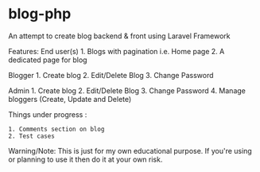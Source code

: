 # blog-php

An attempt to create blog backend &amp; front using Laravel Framework

Features:
  End user(s)
     1. Blogs with pagination i.e. Home page
     2. A dedicated page for blog
     
  Blogger
     1. Create blog
     2. Edit/Delete Blog
     3. Change Password
  
  Admin
     1. Create blog
     2. Edit/Delete Blog
     3. Change Password
     4. Manage bloggers (Create, Update and Delete)
     
     
 Things under progress :
 
    1. Comments section on blog
    2. Test cases

Warning/Note: This is just for my own educational purpose. If you're using or planning to use it then do it at your own risk.
